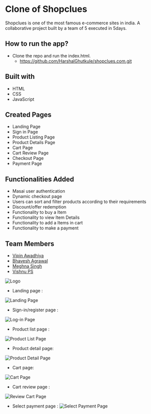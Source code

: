 # Clone of Shopclues

Shopclues is one of the most famous e-commerce sites in india.
A collaborative project built by a team of 5 executed in 5days.

## How to run the app?
- Clone the repo and run the index.html.
    - https://github.com/HarshalGhutkule/shopclues.com.git
## Built with
- HTML
- CSS
- JavaScript
## Created Pages

- Landing Page
- Sign in Page
- Product Listing Page
- Product Details Page
- Cart Page
- Cart Review Page
- Checkout Page
- Payment Page
## Functionalities Added

- Masai user authentication
- Dynamic checkout page
- Users can sort and filter products according to their requirements
- Discount/offer redemption
- Functionality to buy a Item
- Functionality to view Item Details
- Functionality to add a Items in cart
- Functionality to make a payment

## Team Members
- [Vipin Awadhiya](https://github.com/Vipin115)
- [Bhavesh Agrawal](https://github.com/Bhavesh-XLV)
- [Meghna Singh](https://github.com/Meghna9027)
- [Vishnu PS](https://github.com/VishnuPScodes)


![Logo](https://images.shopclues.com/images/ui/shopclues_logo@2x.png)

- Landing page :

![Landing Page](https://user-images.githubusercontent.com/95927895/150688114-dc135ca9-a0f3-49d2-954e-adf88b2c61e5.png)

- Sign-in/register page :

![Log-in Page](https://user-images.githubusercontent.com/95927895/150688145-6225da42-2c6d-400b-97ca-6f1b205d7fbc.png)


- Product list page :

![Product List Page](https://user-images.githubusercontent.com/95927895/150688157-6aa3e02d-c19b-4f2d-8d9b-4bb2929166e9.png)


- Product detail page: 

![Product Detail Page](https://user-images.githubusercontent.com/95927895/150688179-6e8dfb74-92e6-4c13-b22b-9cfaba212878.png)


- Cart page: 

![Cart Page](https://user-images.githubusercontent.com/95927895/150688184-15d1a2f9-9bee-4cb0-b7b2-01f1aa7bb8bf.png)


- Cart review page :

![Review Cart Page](https://user-images.githubusercontent.com/95927895/150688213-87e64c29-2fc7-4a41-96c5-4e97a83adde8.png)


- Select payment page :
![Select Payment Page](https://user-images.githubusercontent.com/95927895/150688217-6986affc-532d-43fd-a4fb-de8aa15fe61c.png)
